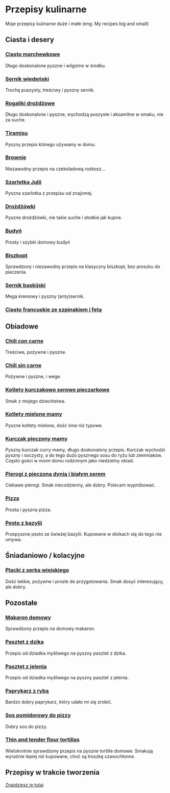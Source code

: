 # Przepisy kulinarne
Moje przepisy kulinarne duże i małe (eng. My recipes big and small)

## Ciasta i desery

### [Ciasto marchewkowe](https://varqox.github.io/przepisy-kulinarne/ciasto_marchewkowe.html)
Długo doskonalone pyszne i wilgotne w środku.

### [Sernik wiedeński](https://varqox.github.io/przepisy-kulinarne/sernik_wiedeński.html)
Trochę puszysty, treściwy i pyszny sernik.

### [Rogaliki drożdżowe](https://varqox.github.io/przepisy-kulinarne/rogaliki_drożdżowe.html)
Długo doskonalone i pyszne, wychodzą puszyste i aksamitne w smaku, nie za suche.

### [Tiramisu](https://varqox.github.io/przepisy-kulinarne/tiramisu.html)
Pyszny przepis którego używamy w domu.

### [Brownie](https://varqox.github.io/przepisy-kulinarne/brownie.html)
Niezawodny przepis na czekoladową rozkosz...

### [Szarlotka Julii](https://varqox.github.io/przepisy-kulinarne/szarlotka_julii.html)
Pyszna szarlotka z przepisu od znajomej.

### [Drożdżówki](https://varqox.github.io/przepisy-kulinarne/drożdżówki.html)
Pyszne drożdżówki, nie takie suche i słodkie jak kupne.

### [Budyń](https://varqox.github.io/przepisy-kulinarne/budyń.html)
Prosty i szybki domowy budyń

### [Biszkopt](https://varqox.github.io/przepisy-kulinarne/biszkopt.html)
Sprawdzony i niezawodny przepis na klasyczny biszkopt, bez proszku do pieczenia.

### [Sernik baskijski](https://varqox.github.io/przepisy-kulinarne/sernik_baskijski.html)
Mega kremowy i pyszny (anty)sernik.

### [Ciasto francuskie ze szpinakiem i fetą](ciasto_francuskie_ze_szpinakiem_i_fetą.html)

## Obiadowe

### [Chili con carne](https://varqox.github.io/przepisy-kulinarne/chili_con_carne.html)
Treściwe, pożywne i pyszne.

### [Chili sin carne](https://varqox.github.io/przepisy-kulinarne/chili_sin_carne.html)
Pożywne i pyszne, i wege.

### [Kotlety kurczakowo serowe pieczarkowe](https://varqox.github.io/przepisy-kulinarne/kotlety_kurczakowo_serowe_pieczarkowe.html)
Smak z mojego dzieciństwa.

### [Kotlety mielone mamy](https://varqox.github.io/przepisy-kulinarne/kotlety_mielone_mamy.html)
Pyszne kotlety mielone, dość inne niż typowe.

### [Kurczak pieczony mamy](https://varqox.github.io/przepisy-kulinarne/kurczak_pieczony_mamy.html)
Pyszny kurczak curry mamy, długo doskonalony przepis. Kurczak wychodzi pyszny i soczysty, a do tego dużo pysznego sosu do ryżu lub ziemniaków. Często gości w moim domu rodzinnym jako niedzielny obiad.

### [Pierogi z pieczoną dynią i białym serem](https://varqox.github.io/przepisy-kulinarne/pierogi_z_pieczoną_dynią_i_białym_serem.html)
Ciekawe pierogi. Smak niecodzienny, ale dobry. Polecam wypróbować.

### [Pizza](https://varqox.github.io/przepisy-kulinarne/pizza.html)
Prosta i pyszna pizza.

### [Pesto z bazylii](https://varqox.github.io/przepisy-kulinarne/pesto_z_bazylii.html)
Przepyszne pesto ze świeżej bazylii. Kupowane w słoikach się do tego nie umywa.

## Śniadaniowo / kolacyjne

### [Placki z serka wiejskiego](https://varqox.github.io/przepisy-kulinarne/placki_z_serka_wiejskiego.html)
Dość lekkie, pożywne i proste do przygotowania. Smak dosyć interesujący, ale dobry.

## Pozostałe

### [Makaron domowy](https://varqox.github.io/przepisy-kulinarne/makaron_domowy.html)
Sprawdzony przepis na domowy makaron.

### [Pasztet z dzika](https://varqox.github.io/przepisy-kulinarne/pasztet_z_dzika.html)
Przepis od dziadka myśliwego na pyszny pasztet z dzika.

### [Pasztet z jelenia](https://varqox.github.io/przepisy-kulinarne/pasztet_z_jelenia.html)
Przepis od dziadka myśliwego na pyszny pasztet z jelenia.

### [Paprykarz z rybą](https://varqox.github.io/przepisy-kulinarne/paprykarz_z_rybą.html)
Bardzo dobry paprykarz, który udało mi się zrobić.

### [Sos pomidorowy do pizzy](https://varqox.github.io/przepisy-kulinarne/sos_pomidorowy_do_pizzy.html)
Dobry sos do pizzy.

### [Thin and tender flour tortillas](https://varqox.github.io/przepisy-kulinarne/tortiallas_thin_and_tender.html)
Wielokrotnie sprawdzony przepis na pyszne tortille domowe. Smakują wyraźnie lepiej niż kupowane, choć są troszkę czasochłonne.

## Przepisy w trakcie tworzenia
[Znajdziesz je tutaj](https://github.com/varqox/przepisy-kulinarne/tree/main/niepełne/)
